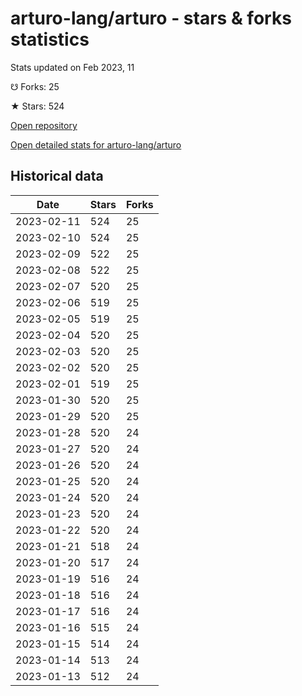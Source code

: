 # arturo-lang/arturo - stars & forks statistics

Stats updated on Feb 2023, 11

☋ Forks: 25

★ Stars: 524

[Open repository](https://github.com/arturo-lang/arturo)

[Open detailed stats for arturo-lang/arturo](https://reviewgithub.com/rep/arturo-lang/arturo)

## Historical data
| Date | Stars | Forks |
|------|-------|-------|
| 2023-02-11 | 524 | 25 | 
| 2023-02-10 | 524 | 25 | 
| 2023-02-09 | 522 | 25 | 
| 2023-02-08 | 522 | 25 | 
| 2023-02-07 | 520 | 25 | 
| 2023-02-06 | 519 | 25 | 
| 2023-02-05 | 519 | 25 | 
| 2023-02-04 | 520 | 25 | 
| 2023-02-03 | 520 | 25 | 
| 2023-02-02 | 520 | 25 | 
| 2023-02-01 | 519 | 25 | 
| 2023-01-30 | 520 | 25 | 
| 2023-01-29 | 520 | 25 | 
| 2023-01-28 | 520 | 24 | 
| 2023-01-27 | 520 | 24 | 
| 2023-01-26 | 520 | 24 | 
| 2023-01-25 | 520 | 24 | 
| 2023-01-24 | 520 | 24 | 
| 2023-01-23 | 520 | 24 | 
| 2023-01-22 | 520 | 24 | 
| 2023-01-21 | 518 | 24 | 
| 2023-01-20 | 517 | 24 | 
| 2023-01-19 | 516 | 24 | 
| 2023-01-18 | 516 | 24 | 
| 2023-01-17 | 516 | 24 | 
| 2023-01-16 | 515 | 24 | 
| 2023-01-15 | 514 | 24 | 
| 2023-01-14 | 513 | 24 | 
| 2023-01-13 | 512 | 24 | 

